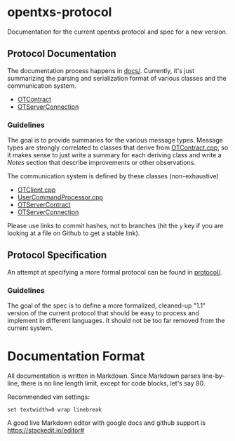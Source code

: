 # opentxs-protocol

Documentation for the current opentxs protocol and spec for a new version.

## Protocol Documentation

The documentation process happens in [docs/](docs/). Currently, it's just summarizing the parsing and serialization format of various classes and the communication system.

* [OTContract](docs/OTContract.md)
* [OTServerConnection](docs/OTServerConnection.md)

### Guidelines

The goal is to provide summaries for the various message types. Message types are strongly correlated to classes that derive from [OTContract.cpp](https://github.com/Open-Transactions/opentxs/blob/3d651e813b205d44a467b2c91ee7782a8d4ebe5a/src/client/OTClient.cpp), so it makes sense to just write a summary for each deriving class and write a _Notes_ section that describe improvements or other observations.

The communication system is defined by these classes (non-exhaustive)

* [OTClient.cpp](https://github.com/Open-Transactions/opentxs/blob/3d651e813b205d44a467b2c91ee7782a8d4ebe5a/src/client/OTClient.cpp#L8905)
* [UserCommandProcessor.cpp](https://github.com/Open-Transactions/opentxs/blob/3d651e813b205d44a467b2c91ee7782a8d4ebe5a/src/server/UserCommandProcessor.cpp#L166)
* [OTServerContract](https://github.com/Open-Transactions/opentxs/blob/3d651e813b205d44a467b2c91ee7782a8d4ebe5a/src/core/OTServerContract.cpp)
* [OTServerConnection](https://github.com/Open-Transactions/opentxs/blob/3d651e813b205d44a467b2c91ee7782a8d4ebe5a/src/client/OTServerConnection.cpp)

Please use links to commit hashes, not to branches (hit the `y` key if you are looking at a file on Github to get a stable link).


## Protocol Specification
An attempt at specifying a more formal protocol can be found in [protocol/](protocol).

### Guidelines

The goal of the spec is to define a more formalized, cleaned-up "1.1" version of the current protocol that should be easy to process and implement in different languages. It should not be too far removed from the current system.


# Documentation Format

All documentation is written in Markdown. Since Markdown parses line-by-line, there is no line length limit, except for code blocks, let's say 80.

Recommended vim settings:
```
set textwidth=0 wrap linebreak
```

A good live Markdown editor with google docs and github support is https://stackedit.io/editor#
